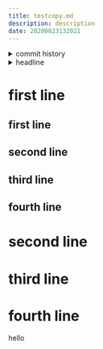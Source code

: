 ```yaml
---
title: testcopy.md
description: description
date: 20200823132021
---
```

<!-- history area start -->
<details><summary>commit history</summary><div><ol>
<li>2020/08/23 13:20:00 e364c03</li>
<li>2020/08/23 13:14:55 728a36d</li>
<li>2020/08/23 13:14:27 8c60f85</li>
<li>2020/08/23 12:49:43 7fe8bb4</li>
<li>2020/08/23 12:49:41 a3f504b</li>
<li>2020/08/23 12:48:32 8a7d025</li>
<li>2020/08/23 12:48:30 970521e</li>
<li>2020/08/23 12:47:21 1d6384e</li>
<li>2020/08/23 12:46:38 9749fd3</li>
<li>2020/08/23 12:46:28 02043c2</li>
<li>2020/08/23 12:45:35 fabd377</li>
<li>2020/08/23 12:41:57 9f9266b</li>
<li>2020/08/23 12:41:55 188d8b8</li>
<li>2020/08/23 12:41:40 a2b56f3</li>
<li>2020/08/23 12:36:59 0949a4b</li>
<li>2020/08/23 12:36:57 6ef3738</li>
<li>2020/08/23 12:35:45 6f2cb25</li>
<li>2020/08/23 12:35:44 2bb389a</li>
<li>2020/08/23 12:25:49 516b041</li>
<li>2020/08/23 12:25:48 0f1887f</li>
<li>2020/08/23 12:20:45 b96fe45</li>
<li>2020/08/23 12:18:52 cae00fe</li>
<li>2020/08/23 12:18:50 25a45ef</li>
<li>2020/08/23 12:13:18 1088b30</li>
<li>2020/08/23 12:13:16 76f6eac</li>
<li>2020/08/23 00:04:14 45160de</li>
<li>2020/08/23 00:04:12 27cd819</li>
<li>2020/08/23 00:03:50 4a2cca3</li>
<li>2020/08/23 00:03:48 ccb170d</li>
<li>2020/08/23 00:03:22 3515b21</li>
<li>2020/08/23 00:03:20 401213b</li>
<li>2020/08/23 00:01:49 7f6def5</li>
<li>2020/08/23 00:01:20 bf92eb3</li>
<li>2020/08/23 00:01:18 bc86cc1</li>
<li>2020/08/23 00:00:27 9bc8d69</li>
<li>2020/08/23 00:00:24 4cedbb2</li>
<li>2020/08/22 23:58:55 14170c3</li>
<li>2020/08/22 23:24:32 d2670b4</li>
<li>2020/08/22 14:13:57 cf65255</li>
</ol></div></details>
<!-- history area end -->
<!-- toc area start -->
<details><summary>headline</summary><div>
<!-- START doctoc generated TOC please keep comment here to allow auto update -->
<!-- DON'T EDIT THIS SECTION, INSTEAD RE-RUN doctoc TO UPDATE -->


- [first line](#first-line)
  - [first line](#first-line-1)
  - [second line](#second-line)
  - [third line](#third-line)
  - [fourth line](#fourth-line)
- [second line](#second-line-1)
- [third line](#third-line-1)
- [fourth line](#fourth-line-1)

<!-- END doctoc generated TOC please keep comment here to allow auto update -->

</div></details>

<!-- toc area end -->
# first line
## first line
## second line
## third line
## fourth line
# second line
# third line
# fourth line
hello
